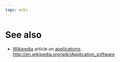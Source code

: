 ```yaml
---
tags: wiki
---
```


# See also

-   [Wikipedia](/wiki/Wikipedia) article on [applications](/wiki/applications): <http://en.wikipedia.org/wiki/Application_software>
